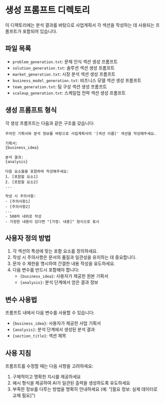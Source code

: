 # 생성 프롬프트 디렉토리

이 디렉토리에는 분석 결과를 바탕으로 사업계획서 각 섹션을 작성하는 데 사용되는 프롬프트가 포함되어 있습니다.

## 파일 목록

- `problem_generation.txt`: 문제 인식 섹션 생성 프롬프트
- `solution_generation.txt`: 솔루션 섹션 생성 프롬프트
- `market_generation.txt`: 시장 분석 섹션 생성 프롬프트
- `business_model_generation.txt`: 비즈니스 모델 섹션 생성 프롬프트
- `team_generation.txt`: 팀 구성 섹션 생성 프롬프트
- `scaleup_generation.txt`: 스케일업 전략 섹션 생성 프롬프트

## 생성 프롬프트 형식

각 생성 프롬프트는 다음과 같은 구조를 갖습니다:

```
주어진 기획서와 분석 정보를 바탕으로 사업계획서의 '[섹션 이름]' 섹션을 작성해주세요.

기획서:
{business_idea}

분석 결과:
{analysis}

다음 요소들을 포함하여 작성해주세요:
1. [포함할 요소1]
2. [포함할 요소2]
...

작성 시 주의사항:
- [주의사항1]
- [주의사항2]
...
- 500자 내외로 작성
- 가정한 내용이 있다면 "[가정: 내용]" 형식으로 표시
```

## 사용자 정의 방법

1. 각 섹션의 특성에 맞는 포함 요소를 정의하세요.
2. 작성 시 주의사항은 문서의 품질과 일관성을 유지하는 데 중요합니다.
3. 문자 수 제한을 명시하여 간결한 내용 작성을 유도하세요.
4. 다음 변수를 반드시 포함해야 합니다:
   - `{business_idea}`: 사용자가 제공한 원본 기획서
   - `{analysis}`: 분석 단계에서 얻은 결과 정보

## 변수 사용법

프롬프트 내에서 다음 변수를 사용할 수 있습니다:
- `{business_idea}`: 사용자가 제공한 사업 기획서
- `{analysis}`: 분석 단계에서 생성된 분석 결과
- `{section_title}`: 섹션 제목

## 사용 지침

프롬프트를 수정할 때는 다음 사항을 고려하세요:
1. 구체적이고 명확한 지시를 제공하세요
2. 예시 형식을 제공하여 AI가 일관된 출력을 생성하도록 유도하세요
3. 부족한 정보를 다루는 방법을 명확히 안내하세요 (예: "[필요 정보: 실제 데이터로 교체 필요]") 